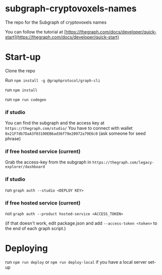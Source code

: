 # subgraph-cryptovoxels-names
The repo for the Subgraph of cryptovoxels names

You can follow the tutorial at [https://thegraph.com/docs/developer/quick-start](https://thegraph.com/docs/developer/quick-start)

# Start-up

Clone the repo

Run `npm install -g @graphprotocol/graph-cli`

run `npm install`

run `npm run codegen`

### if studio
You can find the subgraph and the access key at `https://thegraph.com/studio/` You have to connect with wallet `0x21F7db7DaA3f03100EB6ad36f79e20972a79E6c0` (ask someone for seed phrase)
### if free hosted service (current)
Grab the access-key from the subgraph in `https://thegraph.com/legacy-explorer/dashboard`

### if studio
run `graph auth --studio <DEPLOY KEY>`

### if free hosted service (current)
not `graph auth --product hosted-service <ACCESS_TOKEN>`

(if that doesn't work, edit package.json and add `--access-token <token>` to the end of each graph script.)

# Deploying
run `npm run deploy`
or  `npm run deploy-local` if you have a local server set-up

